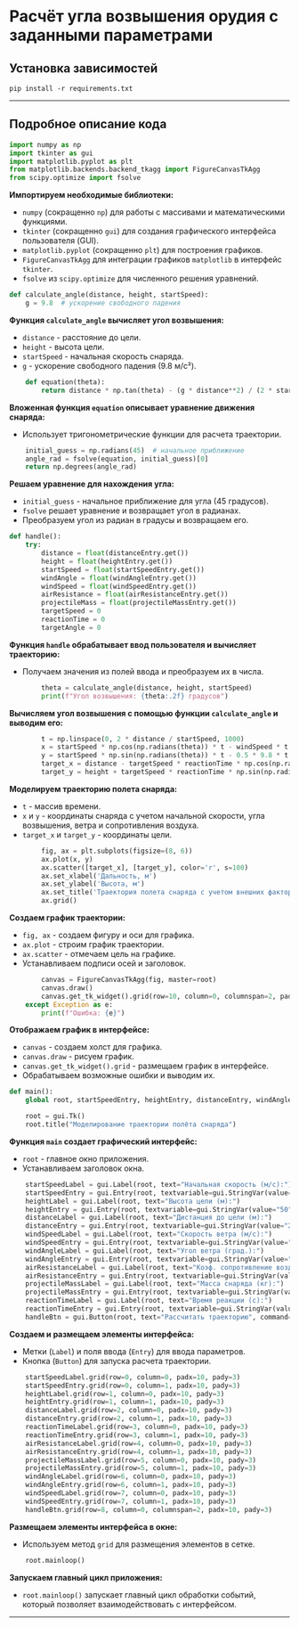 # Расчёт угла возвышения орудия с заданными параметрами
## Установка зависимостей

```commandline
pip install -r requirements.txt
```
---
## Подробное описание кода

```python
import numpy as np
import tkinter as gui
import matplotlib.pyplot as plt
from matplotlib.backends.backend_tkagg import FigureCanvasTkAgg
from scipy.optimize import fsolve
```
**Импортируем необходимые библиотеки:**
- `numpy` (сокращенно `np`) для работы с массивами и математическими функциями.
- `tkinter` (сокращенно `gui`) для создания графического интерфейса пользователя (GUI).
- `matplotlib.pyplot` (сокращенно `plt`) для построения графиков.
- `FigureCanvasTkAgg` для интеграции графиков `matplotlib` в интерфейс `tkinter`.
- `fsolve` из `scipy.optimize` для численного решения уравнений.

```python
def calculate_angle(distance, height, startSpeed):
    g = 9.8  # ускорение свободного падения
```
**Функция `calculate_angle` вычисляет угол возвышения:**
- `distance` - расстояние до цели.
- `height` - высота цели.
- `startSpeed` - начальная скорость снаряда.
- `g` - ускорение свободного падения (9.8 м/с²).

```python
    def equation(theta):
        return distance * np.tan(theta) - (g * distance**2) / (2 * startSpeed**2 * np.cos(theta)**2) - height
```
**Вложенная функция `equation` описывает уравнение движения снаряда:**
- Использует тригонометрические функции для расчета траектории.

```python
    initial_guess = np.radians(45)  # начальное приближение
    angle_rad = fsolve(equation, initial_guess)[0]
    return np.degrees(angle_rad)
```
**Решаем уравнение для нахождения угла:**
- `initial_guess` - начальное приближение для угла (45 градусов).
- `fsolve` решает уравнение и возвращает угол в радианах.
- Преобразуем угол из радиан в градусы и возвращаем его.

```python
def handle():
    try:
        distance = float(distanceEntry.get())
        height = float(heightEntry.get())
        startSpeed = float(startSpeedEntry.get())
        windAngle = float(windAngleEntry.get())
        windSpeed = float(windSpeedEntry.get())
        airResistance = float(airResistanceEntry.get())
        projectileMass = float(projectileMassEntry.get())
        targetSpeed = 0
        reactionTime = 0
        targetAngle = 0
```
**Функция `handle` обрабатывает ввод пользователя и вычисляет траекторию:**
- Получаем значения из полей ввода и преобразуем их в числа.

```python
        theta = calculate_angle(distance, height, startSpeed)
        print(f"Угол возвышения: {theta:.2f} градусов")
```
**Вычисляем угол возвышения с помощью функции `calculate_angle` и выводим его:**

```python
        t = np.linspace(0, 2 * distance / startSpeed, 1000)
        x = startSpeed * np.cos(np.radians(theta)) * t - windSpeed * t * np.cos(np.radians(windAngle))
        y = startSpeed * np.sin(np.radians(theta)) * t - 0.5 * 9.8 * t ** 2 - airResistance * t ** 2 / (2 * projectileMass)
        target_x = distance - targetSpeed * reactionTime * np.cos(np.radians(targetAngle))
        target_y = height + targetSpeed * reactionTime * np.sin(np.radians(targetAngle))
```
**Моделируем траекторию полета снаряда:**
- `t` - массив времени.
- `x` и `y` - координаты снаряда с учетом начальной скорости, угла возвышения, ветра и сопротивления воздуха.
- `target_x` и `target_y` - координаты цели.

```python
        fig, ax = plt.subplots(figsize=(8, 6))
        ax.plot(x, y)
        ax.scatter([target_x], [target_y], color='r', s=100)
        ax.set_xlabel('Дальность, м')
        ax.set_ylabel('Высота, м')
        ax.set_title('Траектория полета снаряда с учетом внешних факторов')
        ax.grid()
```
**Создаем график траектории:**
- `fig, ax` - создаем фигуру и оси для графика.
- `ax.plot` - строим график траектории.
- `ax.scatter` - отмечаем цель на графике.
- Устанавливаем подписи осей и заголовок.

```python
        canvas = FigureCanvasTkAgg(fig, master=root)
        canvas.draw()
        canvas.get_tk_widget().grid(row=10, column=0, columnspan=2, padx=10, pady=3)
    except Exception as e:
        print(f"Ошибка: {e}")
```
**Отображаем график в интерфейсе:**
- `canvas` - создаем холст для графика.
- `canvas.draw` - рисуем график.
- `canvas.get_tk_widget().grid` - размещаем график в интерфейсе.
- Обрабатываем возможные ошибки и выводим их.

```python
def main():
    global root, startSpeedEntry, heightEntry, distanceEntry, windAngleEntry, airResistanceEntry, projectileMassEntry, reactionTimeEntry, windSpeedEntry

    root = gui.Tk()
    root.title("Моделирование траектории полёта снаряда")
```
**Функция `main` создает графический интерфейс:**
- `root` - главное окно приложения.
- Устанавливаем заголовок окна.

```python
    startSpeedLabel = gui.Label(root, text="Начальная скорость (м/c):")
    startSpeedEntry = gui.Entry(root, textvariable=gui.StringVar(value="500"))
    heightLabel = gui.Label(root, text="Высота цели (м):")
    heightEntry = gui.Entry(root, textvariable=gui.StringVar(value="50"))
    distanceLabel = gui.Label(root, text="Дистанция до цели (м):")
    distanceEntry = gui.Entry(root, textvariable=gui.StringVar(value="2000"))
    windSpeedLabel = gui.Label(root, text="Скорость ветра (м/с):")
    windSpeedEntry = gui.Entry(root, textvariable=gui.StringVar(value="5"))
    windAngleLabel = gui.Label(root, text="Угол ветра (град.):")
    windAngleEntry = gui.Entry(root, textvariable=gui.StringVar(value="30"))
    airResistanceLabel = gui.Label(root, text="Коэф. сопротивление воздуха:")
    airResistanceEntry = gui.Entry(root, textvariable=gui.StringVar(value="0.5"))
    projectileMassLabel = gui.Label(root, text="Масса снаряда (кг):")
    projectileMassEntry = gui.Entry(root, textvariable=gui.StringVar(value="10"))
    reactionTimeLabel = gui.Label(root, text="Время реакции (с):")
    reactionTimeEntry = gui.Entry(root, textvariable=gui.StringVar(value="2"))
    handleBtn = gui.Button(root, text="Рассчитать траекторию", command=handle)
```
**Создаем и размещаем элементы интерфейса:**
- Метки (`Label`) и поля ввода (`Entry`) для ввода параметров.
- Кнопка (`Button`) для запуска расчета траектории.

```python
    startSpeedLabel.grid(row=0, column=0, padx=10, pady=3)
    startSpeedEntry.grid(row=0, column=1, padx=10, pady=3)
    heightLabel.grid(row=1, column=0, padx=10, pady=3)
    heightEntry.grid(row=1, column=1, padx=10, pady=3)
    distanceLabel.grid(row=2, column=0, padx=10, pady=3)
    distanceEntry.grid(row=2, column=1, padx=10, pady=3)
    reactionTimeLabel.grid(row=3, column=0, padx=10, pady=3)
    reactionTimeEntry.grid(row=3, column=1, padx=10, pady=3)
    airResistanceLabel.grid(row=4, column=0, padx=10, pady=3)
    airResistanceEntry.grid(row=4, column=1, padx=10, pady=3)
    projectileMassLabel.grid(row=5, column=0, padx=10, pady=3)
    projectileMassEntry.grid(row=5, column=1, padx=10, pady=3)
    windAngleLabel.grid(row=6, column=0, padx=10, pady=3)
    windAngleEntry.grid(row=6, column=1, padx=10, pady=3)
    windSpeedLabel.grid(row=7, column=0, padx=10, pady=3)
    windSpeedEntry.grid(row=7, column=1, padx=10, pady=3)
    handleBtn.grid(row=8, column=0, columnspan=2, padx=10, pady=3)
```

**Размещаем элементы интерфейса в окне:**
- Используем метод `grid` для размещения элементов в сетке.

```python
    root.mainloop()
```

**Запускаем главный цикл приложения:**
- `root.mainloop()` запускает главный цикл обработки событий, который позволяет взаимодействовать с интерфейсом.
---

